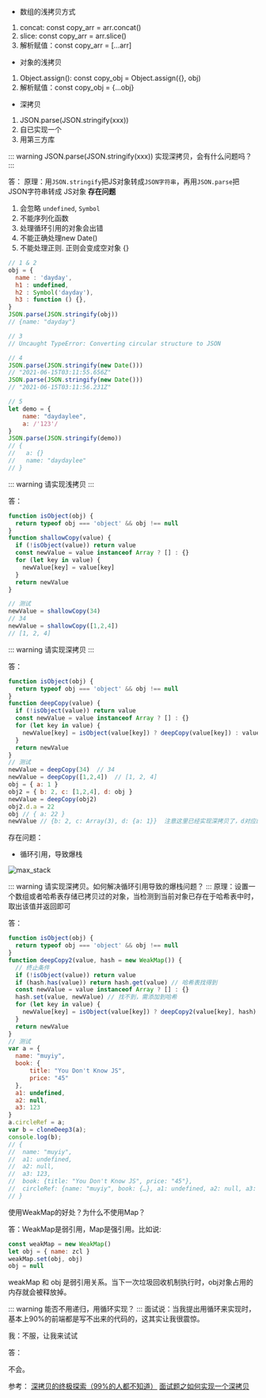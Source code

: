 * 数组的浅拷贝方式
1. concat: const copy_arr = arr.concat()
2. slice: const copy_arr = arr.slice()
3. 解析赋值：const copy_arr = [...arr]

* 对象的浅拷贝
1. Object.assign(): const copy_obj = Object.assign({}, obj)
2. 解析赋值：const copy_obj = {...obj}

* 深拷贝
1. JSON.parse(JSON.stringify(xxx))
2. 自已实现一个
3. 用第三方库

::: warning
JSON.parse(JSON.stringify(xxx)) 实现深拷贝，会有什么问题吗？
:::

答：
原理：用<code>JSON.stringify</code>把JS对象转成<code>JSON字符串</code>，再用<code>JSON.parse</code>把JSON字符串转成 JS对象
<strong>存在问题</strong>
1. 会忽略 <code>undefined</code>, <code>Symbol</code>
2. 不能序列化函数
3. 处理循环引用的对象会出错
4. 不能正确处理new Date()
5. 不能处理正则. 正则会变成空对象 {}

```js
// 1 & 2
obj = {
  name : 'dayday',
  h1 : undefined,
  h2 : Symbol('dayday'),
  h3 : function () {},
}
JSON.parse(JSON.stringify(obj))
// {name: "dayday"}

// 3
// Uncaught TypeError: Converting circular structure to JSON

// 4
JSON.parse(JSON.stringify(new Date()))
// "2021-06-15T03:11:55.656Z"
JSON.parse(JSON.stringify(new Date()))
// "2021-06-15T03:11:56.231Z"

// 5
let demo = {
    name: "daydaylee",
    a: /'123'/
}
JSON.parse(JSON.stringify(demo))
// {
//   a: {}
//   name: "daydaylee"
// }
```

::: warning
请实现浅拷贝
:::

答：
```js
function isObject(obj) {
  return typeof obj === 'object' && obj !== null
}
function shallowCopy(value) {
  if (!isObject(value)) return value
  const newValue = value instanceof Array ? [] : {}
  for (let key in value) {
    newValue[key] = value[key]
  }
  return newValue 
}

// 测试
newValue = shallowCopy(34)
// 34
newValue = shallowCopy([1,2,4])
// [1, 2, 4]
```

::: warning
请实现深拷贝
:::

答：
```js
function isObject(obj) {
  return typeof obj === 'object' && obj !== null
}
function deepCopy(value) {
  if (!isObject(value)) return value
  const newValue = value instanceof Array ? [] : {}
  for (let key in value) {
    newValue[key] = isObject(value[key]) ? deepCopy(value[key]) : value[key]
  }
  return newValue
}
// 测试
newValue = deepCopy(34)  // 34
newValue = deepCopy([1,2,4])  // [1, 2, 4]
obj = { a: 1 }
obj2 = { b: 2, c: [1,2,4], d: obj }
newValue = deepCopy(obj2)
obj2.d.a = 22
obj // { a: 22 }
newValue // {b: 2, c: Array(3), d: {a: 1}}  注意这里已经实现深拷贝了，d对应的value没有变化
```


存在问题：
* 循环引用，导致爆栈

![max_stack](@assets/basic/code_write/2.png)

::: warning
请实现深拷贝。如何解决循环引用导致的爆栈问题？
:::
原理：设置一个数组或者哈希表存储已拷贝过的对象，当检测到当前对象已存在于哈希表中时，取出该值并返回即可

答：
```js
function isObject(obj) {
  return typeof obj === 'object' && obj !== null
}
function deepCopy2(value, hash = new WeakMap()) {
  // 终止条件
  if (!isObject(value)) return value
  if (hash.has(value)) return hash.get(value) // 哈希表找得到
  const newValue = value instanceof Array ? [] : {}
  hash.set(value, newValue) // 找不到，需添加到哈希
  for (let key in value) {
    newValue[key] = isObject(value[key]) ? deepCopy2(value[key], hash) : value[key]
  }
  return newValue
}
// 测试
var a = {
  name: "muyiy",
  book: {
      title: "You Don't Know JS",
      price: "45"
  },
  a1: undefined,
  a2: null,
  a3: 123
}
a.circleRef = a;
var b = cloneDeep3(a);
console.log(b);
// {
// 	name: "muyiy",
// 	a1: undefined,
//	a2: null,
// 	a3: 123,
// 	book: {title: "You Don't Know JS", price: "45"},
// 	circleRef: {name: "muyiy", book: {…}, a1: undefined, a2: null, a3: 123, …}
// }
```
使用WeakMap的好处？为什么不使用Map？

答：WeakMap是弱引用，Map是强引用。比如说:
```js
const weakMap = new WeakMap()
let obj = { name: zcl }
weakMap.set(obj, obj)
obj = null
```
weakMap 和 obj 是弱引用关系。当下一次垃圾回收机制执行时，obj对象占用的内存就会被释放掉。



::: warning
能否不用递归，用循环实现？
:::
面试说：当我提出用循环来实现时，基本上90%的前端都是写不出来的代码的，这其实让我很震惊。

我：不服，让我来试试

答：

不会。

参考：
[深拷贝的终极探索（99%的人都不知道）](https://segmentfault.com/a/1190000016672263)
[面试题之如何实现一个深拷贝](https://muyiy.cn/blog/4/4.3.html#%E7%AC%AC%E4%BA%94%E6%AD%A5%EF%BC%9A%E7%A0%B4%E8%A7%A3%E9%80%92%E5%BD%92%E7%88%86%E6%A0%88)